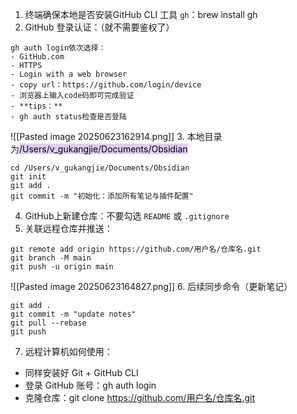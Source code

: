 1. 终端确保本地是否安装GitHub CLI 工具 `gh`：brew install gh
2. GitHub 登录认证：（就不需要鉴权了）
```
gh auth login依次选择：
- GitHub.com
- HTTPS
- Login with a web browser
- copy url：https://github.com/login/device
- 浏览器上输入code码即可完成验证
- **tips：**
- gh auth status检查是否登陆
```
![[Pasted image 20250623162914.png]]
3. 本地目录为<mark style="background: #D2B3FFA6;">/Users/v_gukangjie/Documents/Obsidian</mark>
```git
cd /Users/v_gukangjie/Documents/Obsidian
git init
git add .
git commit -m "初始化：添加所有笔记与插件配置"
```
4. GitHub上新建仓库：不要勾选 `README` 或 `.gitignore`
5. 关联远程仓库并推送：
```
git remote add origin https://github.com/用户名/仓库名.git
git branch -M main
git push -u origin main
```
![[Pasted image 20250623164827.png]]
6. 后续同步命令（更新笔记）
```git
git add .
git commit -m "update notes"
git pull --rebase
git push
```
7. 远程计算机如何使用：
- 同样安装好 Git + GitHub CLI
- 登录 GitHub 账号：gh auth login
- 克隆仓库：git clone https://github.com/用户名/仓库名.git